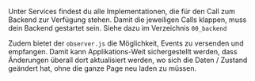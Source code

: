 Unter Services findest du alle Implementationen, die für den Call zum Backend zur Verfügung stehen. Damit die jeweiligen Calls klappen, muss dein Backend gestartet sein. Siehe dazu im Verzeichnis `00_backend`

Zudem bietet der `observer.js` die Möglichkeit, Events zu versenden und empfangen. Damit kann Applikations-Weit sichergestellt werden, dass Änderungen überall dort aktualisiert werden, wo sich die Daten / Zustand geändert hat, ohne die ganze Page neu laden zu müssen.